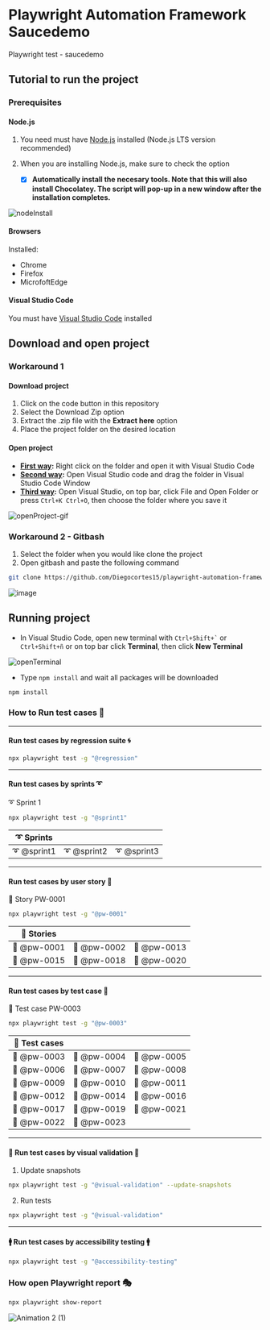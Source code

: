 # Playwright Automation Framework Saucedemo

Playwright test - saucedemo

## Tutorial to run the project

### Prerequisites

#### Node.js

1. You need must have [Node.js](https://nodejs.org/en/) installed (Node.js LTS version recommended)
2. When you are installing Node.js, make sure to check the option

   - [x] **Automatically install the necesary tools. Note that this will also install Chocolatey. The script will pop-up in a new window after the installation completes.**

![nodeInstall](https://user-images.githubusercontent.com/60171460/157139770-d00bb969-9b36-4179-9dd2-ec5bf3fbd89a.PNG)

#### Browsers

Installed:

- Chrome
- Firefox
- MicrofoftEdge

#### Visual Studio Code

You must have [Visual Studio Code](https://code.visualstudio.com/download) installed

## Download and open project

### Workaround 1

#### Download project

1. Click on the code button in this repository
2. Select the Download Zip option
3. Extract the .zip file with the **Extract here** option
4. Place the project folder on the desired location

#### Open project

- **<u>First way</u>:** Right click on the folder and open it with Visual Studio Code
- **<u>Second way</u>:** Open Visual Studio code and drag the folder in Visual Studio Code Window
- **<u>Third way</u>:** Open Visual Studio, on top bar, click File and Open Folder or press `Ctrl+K Ctrl+O`, then choose the folder where you save it

![openProject-gif](https://user-images.githubusercontent.com/60171460/157499108-f272d71b-f60c-460d-acdd-49b3c9002933.gif)

### Workaround 2 - Gitbash

1. Select the folder when you would like clone the project
2. Open gitbash and paste the following command

```bash
git clone https://github.com/Diegocortes15/playwright-automation-framework-saucedemo.git
```

![image](https://user-images.githubusercontent.com/60171460/212787114-fe2b25d3-cf72-4336-9c16-83cf3b8f30d4.png)

## Running project

- In Visual Studio Code, open new terminal with `` Ctrl+Shift+` `` or `Ctrl+Shift+ñ` or on top bar click **Terminal**, then click **New Terminal**

![openTerminal](https://user-images.githubusercontent.com/60171460/157498798-253494f2-abc8-4764-a343-3cb8e37acdc9.gif)

- Type `npm install` and wait all packages will be downloaded

```bash
npm install
```

### How to Run test cases 🧪

---

#### Run test cases by regression suite 🌀

```bash
npx playwright test -g "@regression"
```

---

#### Run test cases by sprints ➰

➰ Sprint 1

```bash
npx playwright test -g "@sprint1"
```

| ➰ Sprints  |             |             |
| ----------- | ----------- | ----------- |
| ➰ @sprint1 | ➰ @sprint2 | ➰ @sprint3 |

---

#### Run test cases by user story 📗

📗 Story PW-0001

```bash
npx playwright test -g "@pw-0001"
```

| 📗 Stories  |             |             |
| ----------- | ----------- | ----------- |
| 📗 @pw-0001 | 📗 @pw-0002 | 📗 @pw-0013 |
| 📗 @pw-0015 | 📗 @pw-0018 | 📗 @pw-0020 |

---

#### Run test cases by test case 📘

📘 Test case PW-0003

```bash
npx playwright test -g "@pw-0003"
```

| 📘 Test cases |             |             |
| ------------- | ----------- | ----------- |
| 📘 @pw-0003   | 📘 @pw-0004 | 📘 @pw-0005 |
| 📘 @pw-0006   | 📘 @pw-0007 | 📘 @pw-0008 |
| 📘 @pw-0009   | 📘 @pw-0010 | 📘 @pw-0011 |
| 📘 @pw-0012   | 📘 @pw-0014 | 📘 @pw-0016 |
| 📘 @pw-0017   | 📘 @pw-0019 | 📘 @pw-0021 |
| 📘 @pw-0022   | 📘 @pw-0023 |             |

---

#### 👀 Run test cases by visual validation 👀

1. Update snapshots

```bash
npx playwright test -g "@visual-validation" --update-snapshots
```

2. Run tests

```bash
npx playwright test -g "@visual-validation"
```

---

#### 🚹 Run test cases by accessibility testing 🚹

```bash
npx playwright test -g "@accessibility-testing"
```

### How open Playwright report 🎭

```bash
npx playwright show-report
```

![Animation 2 (1)](https://user-images.githubusercontent.com/60171460/214769983-03b636af-0741-46f4-9abb-a0ac8cd9b809.gif)

